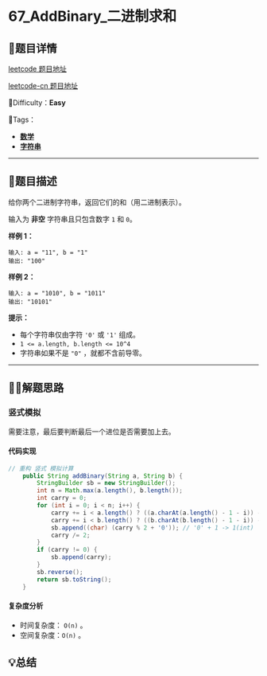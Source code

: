 

# 67_AddBinary_二进制求和

## 📌题目详情

[leetcode 题目地址](https://leetcode-cn.com/problems/add-binary/)

[leetcode-cn 题目地址](https://leetcode.com/problems/add-binary/)

📗Difficulty：**Easy**	

🎯Tags：

+ **[数学](https://leetcode-cn.com/tag/math/)**
+ **[字符串](https://leetcode-cn.com/tag/string/)**

---

## 📃题目描述

给你两个二进制字符串，返回它们的和（用二进制表示）。

输入为 **非空** 字符串且只包含数字 `1` 和 `0`。



**样例 1：**

```
输入: a = "11", b = "1"
输出: "100"
```



**样例 2：**

```
输入: a = "1010", b = "1011"
输出: "10101"
```



**提示：**

- 每个字符串仅由字符 `'0'` 或 `'1'` 组成。
- `1 <= a.length, b.length <= 10^4`
- 字符串如果不是 `"0"` ，就都不含前导零。

---

## 🏹🎯解题思路

### 竖式模拟

需要注意，最后要判断最后一个进位是否需要加上去。



#### 代码实现

```java
// 重构 竖式 模拟计算
    public String addBinary(String a, String b) {
        StringBuilder sb = new StringBuilder();
        int n = Math.max(a.length(), b.length());
        int carry = 0;
        for (int i = 0; i < n; i++) {
            carry += i < a.length() ? ((a.charAt(a.length() - 1 - i)) - '0') : 0;
            carry += i < b.length() ? ((b.charAt(b.length() - 1 - i)) - '0') : 0;
            sb.append((char) (carry % 2 + '0')); // '0' + 1 -> 1(int)
            carry /= 2;
        }
        if (carry != 0) {
            sb.append(carry);
        }
        sb.reverse();
        return sb.toString();
    }
```



#### 复杂度分析

+ 时间复杂度： `O(n)` 。
+ 空间复杂度：`O(n)`  。



## 💡总结



